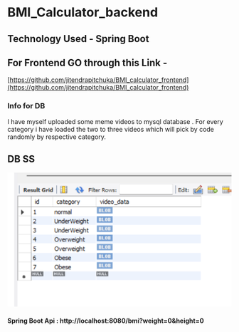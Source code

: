 # BMI_Calculator_backend

## Technology Used - Spring Boot

## For Frontend GO through this Link - 
[https://github.com/jitendrapitchuka/BMI_calculator_frontend](https://github.com/jitendrapitchuka/BMI_calculator_frontend)

### Info for DB

I have myself uploaded some meme videos to mysql database . For every category i have loaded the two to three videos which will pick by code randomly by respective category.

## DB SS
![alt text](Db_photo.png)

#### Spring Boot Api : http://localhost:8080/bmi?weight=0&height=0




